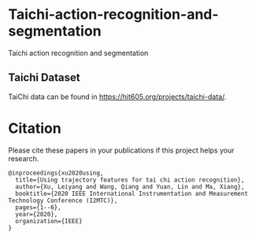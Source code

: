 # Taichi-action-recognition-and-segmentation
Taichi action recognition and segmentation

## Taichi Dataset
TaiChi data can be found in https://hit605.org/projects/taichi-data/.

# Citation
Please cite these papers in your publications if this project helps your research.

    @inproceedings{xu2020using,
      title={Using trajectory features for tai chi action recognition},
      author={Xu, Leiyang and Wang, Qiang and Yuan, Lin and Ma, Xiang},
      booktitle={2020 IEEE International Instrumentation and Measurement Technology Conference (I2MTC)},
      pages={1--6},
      year={2020},
      organization={IEEE}
    }
    
